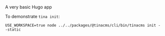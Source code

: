 A very basic Hugo app

To demonstrate `tina init`:

```
USE_WORKSPACE=true node ../../packages/@tinacms/cli/bin/tinacms init --static
```
